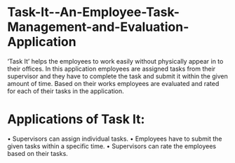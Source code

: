 # Task-It--An-Employee-Task-Management-and-Evaluation-Application
‘Task It’ helps the employees to work easily without physically appear in to their offices. In this application employees are assigned tasks from their supervisor and they have to complete the task and submit it within the given amount of time. Based on their works employees are evaluated and rated for each of their tasks in the application. 
# Applications of Task It:
•	Supervisors can assign individual tasks.
•	Employees have to submit the given tasks within a specific time.
•	Supervisors can rate the employees based on their tasks.
